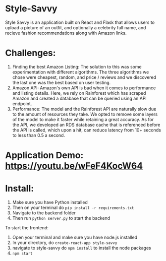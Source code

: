 # Style-Savvy
Style Savvy is an application built on React and Flask that allows users to upload a picture of an outfit, and optionally a celebrity full name, and recieve fashion recommendations along with Amazon links.

# Challenges:
1. Finding the best Amazon Listing: The solution to this was some experimentation with different algorithms. The three algorithms we chose were cheapest, random, and price / reviews and we discovered the last one was the best based on user testing.
2. Amazon API: Amazon's own API is bad when it comes to performance and listing details. Here, we rely on Rainforest which has scraped Amazon and created a database that can be queried using an API endpoint.
3. Performance: The model and the Rainforest API are naturally slow due to the amount of resources they take. We opted to remove some layers of the model to make it faster while retaining a great accuracy. As for the API, we developed an RDS database cache that is referenced before the API is called, which upon a hit, can reduce latency from 10+ seconds to less than 0.5 a second.


# Application Demo: https://youtu.be/wFeF4KocW64

# Install: 
1. Make sure you have Python installed  
2. Then on your terminal do `pip install -r requirements.txt`
3. Navigate to the backend folder
4. Then run `python server.py` to start the backend 

To start the frontend: 
1. Open your terminal and make sure you have node.js installed 
2. In your directory, do `create-react-app style-savvy`
3. navigate to style-savvy do `npm install` to install the node packages
4. `npm start` 

